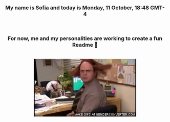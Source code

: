 


<div align="center">
<h3 >My name is Sofia and today is Monday, 11 October, 18:48 GMT-4</h3><br>
<h3 >For now, me and my personalities are working to create a fun Readme 👋
</h3><br>
<img src='img/dwight.gif' alt='working...'/>
</div>
